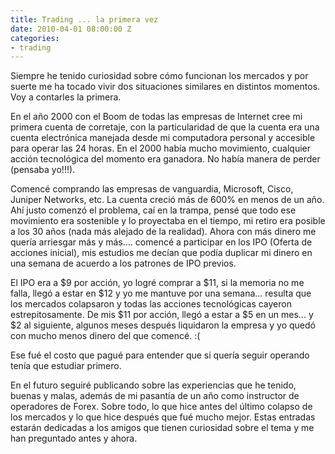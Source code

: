 ```yaml
---
title: Trading ... la primera vez
date: 2010-04-01 08:00:00 Z
categories:
- trading
---
```


Siempre he tenido curiosidad sobre cómo funcionan los mercados y por suerte me ha tocado vivir dos situaciones similares en distintos momentos. Voy a contarles la primera.

En el año 2000 con el Boom de todas las empresas de Internet cree mi primera cuenta de corretaje, con la particularidad de que la cuenta era una cuenta electrónica manejada desde mi computadora personal y accesible para operar las 24 horas. En el 2000 había mucho movimiento, cualquier acción tecnológica del momento era ganadora. No había manera de perder (pensaba yo!!!).

Comencé comprando las empresas de vanguardia, Microsoft, Cisco, Juniper Networks, etc. La cuenta creció más de 600% en menos de un año. Ahí justo comenzó el problema, caí en la trampa, pensé que todo ese movimiento era sostenible y lo proyectaba en el tiempo, mi retiro era posible a los 30 años (nada más alejado de la realidad). Ahora con más dinero me quería arriesgar más y más.... comencé a participar en los IPO (Oferta de acciones inicial), mis estudios me decían que podía duplicar mi dinero en una semana de acuerdo a los patrones de IPO previos.

El IPO era a $9 por acción, yo logré comprar a $11, si la memoria no me falla, llegó a estar en $12 y yo me mantuve por una semana... resulta que los mercados colapsaron y todas las acciones tecnológicas cayeron estrepitosamente. De mis $11 por acción, llegó a estar a $5 en un mes... y $2 al siguiente, algunos meses después liquidaron la empresa y yo quedó con mucho menos dinero del que comencé. :(

Ese fué el costo que pagué para entender que si quería seguir operando tenía que estudiar primero.

En el futuro seguiré publicando sobre las experiencias que he tenido, buenas y malas, además de mi pasantía de un año como instructor de operadores de Forex. Sobre todo, lo que hice antes del último colapso de los mercados y lo que hice después que fué mucho mejor. Estas entradas estarán dedicadas a los amigos que tienen curiosidad sobre el tema y me han preguntado antes y ahora.